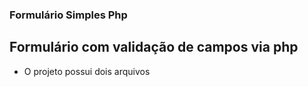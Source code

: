 ### Formulário Simples Php

## Formulário com validação de campos via php

* O projeto possui dois arquivos



